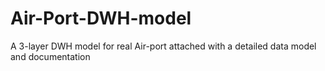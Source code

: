 # Air-Port-DWH-model
A 3-layer DWH model for real Air-port attached with a detailed data model and documentation 

